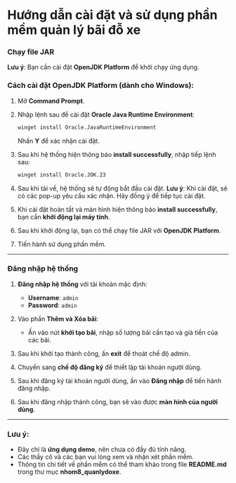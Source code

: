 # Hướng dẫn cài đặt và sử dụng phần mềm quản lý bãi đỗ xe

### Chạy file JAR
**Lưu ý**: Bạn cần cài đặt **OpenJDK Platform** để khởi chạy ứng dụng.

### Cách cài đặt OpenJDK Platform (dành cho Windows):
1. Mở **Command Prompt**.
2. Nhập lệnh sau để cài đặt **Oracle Java Runtime Environment**:
   ```bash
   winget install Oracle.JavaRuntimeEnvironment
   ```
   Nhấn **Y** để xác nhận cài đặt.

3. Sau khi hệ thống hiện thông báo **install successfully**, nhập tiếp lệnh sau:
   ```bash
   winget install Oracle.JDK.23
   ```
4. Sau khi tải về, hệ thống sẽ tự động bắt đầu cài đặt. **Lưu ý**: Khi cài đặt, sẽ có các pop-up yêu cầu xác nhận. Hãy đồng ý để tiếp tục cài đặt.

5. Khi cài đặt hoàn tất và màn hình hiện thông báo **install successfully**, bạn cần **khởi động lại máy tính**.

6. Sau khi khởi động lại, bạn có thể chạy file JAR với **OpenJDK Platform**.

7. Tiến hành sử dụng phần mềm.

---

### Đăng nhập hệ thống

1. **Đăng nhập hệ thống** với tài khoản mặc định:
   - **Username**: `admin`
   - **Password**: `admin`

2. Vào phần **Thêm và Xóa bãi**:
   - Ấn vào nút **khởi tạo bãi**, nhập số lượng bãi cần tạo và giá tiền của các bãi.

3. Sau khi khởi tạo thành công, ấn **exit** để thoát chế độ admin.

4. Chuyển sang **chế độ đăng ký** để thiết lập tài khoản người dùng.

5. Sau khi đăng ký tài khoản người dùng, ấn vào **Đăng nhập** để tiến hành đăng nhập.

6. Sau khi đăng nhập thành công, bạn sẽ vào được **màn hình của người dùng**.

---

### Lưu ý:
- Đây chỉ là **ứng dụng demo**, nên chưa có đầy đủ tính năng.  
- Các thầy cô và các bạn vui lòng xem và nhận xét phần mềm.  
- Thông tin chi tiết về phần mềm có thể tham khảo trong file **README.md** trong thư mục **nhom8_quanlydoxe**.
